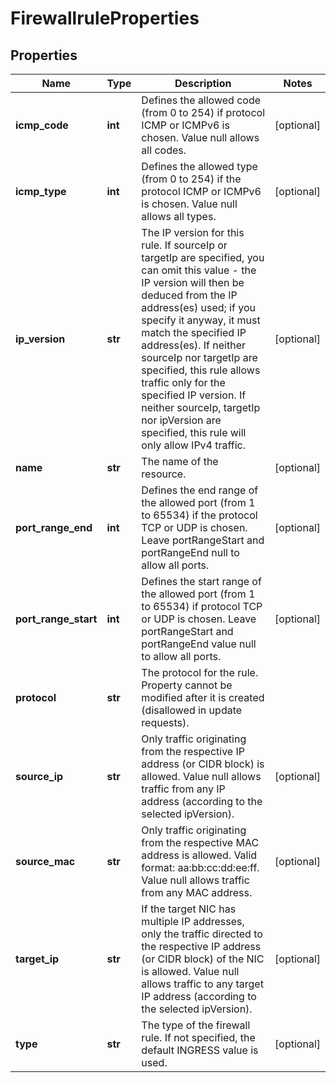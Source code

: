# FirewallruleProperties

## Properties
| Name | Type | Description | Notes |
| ------------ | ------------- | ------------- | ------------- |
| **icmp_code** | **int** | Defines the allowed code (from 0 to 254) if protocol ICMP or ICMPv6 is chosen. Value null allows all codes. | [optional]  |
| **icmp_type** | **int** | Defines the allowed type (from 0 to 254) if the protocol ICMP or ICMPv6 is chosen. Value null allows all types. | [optional]  |
| **ip_version** | **str** | The IP version for this rule. If sourceIp or targetIp are specified, you can omit this value - the IP version will then be deduced from the IP address(es) used; if you specify it anyway, it must match the specified IP address(es). If neither sourceIp nor targetIp are specified, this rule allows traffic only for the specified IP version. If neither sourceIp, targetIp nor ipVersion are specified, this rule will only allow IPv4 traffic. | [optional]  |
| **name** | **str** | The name of the  resource. | [optional]  |
| **port_range_end** | **int** | Defines the end range of the allowed port (from 1 to 65534) if the protocol TCP or UDP is chosen. Leave portRangeStart and portRangeEnd null to allow all ports. | [optional]  |
| **port_range_start** | **int** | Defines the start range of the allowed port (from 1 to 65534) if protocol TCP or UDP is chosen. Leave portRangeStart and portRangeEnd value null to allow all ports. | [optional]  |
| **protocol** | **str** | The protocol for the rule. Property cannot be modified after it is created (disallowed in update requests). |  |
| **source_ip** | **str** | Only traffic originating from the respective IP address (or CIDR block) is allowed. Value null allows traffic from any IP address (according to the selected ipVersion). | [optional]  |
| **source_mac** | **str** | Only traffic originating from the respective MAC address is allowed. Valid format: aa:bb:cc:dd:ee:ff. Value null allows traffic from any MAC address. | [optional]  |
| **target_ip** | **str** | If the target NIC has multiple IP addresses, only the traffic directed to the respective IP address (or CIDR block) of the NIC is allowed. Value null allows traffic to any target IP address (according to the selected ipVersion). | [optional]  |
| **type** | **str** | The type of the firewall rule. If not specified, the default INGRESS value is used. | [optional]  |



